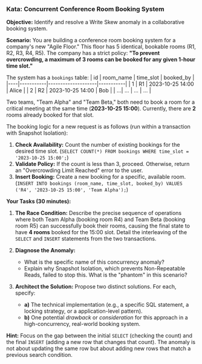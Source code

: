 ### Kata: Concurrent Conference Room Booking System

**Objective:** Identify and resolve a Write Skew anomaly in a collaborative booking system.

**Scenario:**
You are building a conference room booking system for a company's new "Agile Floor." This floor has 5 identical, bookable rooms (R1, R2, R3, R4, R5). The company has a strict policy: **"To prevent overcrowding, a maximum of 3 rooms can be booked for any given 1-hour time slot."**

The system has a `bookings` table:
| id | room_name | time_slot | booked_by |
|----|-----------|--------------------|-----------|
| 1 | R1 | 2023-10-25 14:00 | Alice |
| 2 | R2 | 2023-10-25 14:00 | Bob |
| ...| ... | ... | ... |

Two teams, "Team Alpha" and "Team Beta," both need to book a room for a critical meeting at the same time (**2023-10-25 15:00**). Currently, there are **2** rooms already booked for that slot.

The booking logic for a new request is as follows (run within a transaction with Snapshot Isolation):

1.  **Check Availability:** Count the number of existing bookings for the desired time slot. (`SELECT COUNT(*) FROM bookings WHERE time_slot = '2023-10-25 15:00';`)
2.  **Validate Policy:** If the count is less than 3, proceed. Otherwise, return an "Overcrowding Limit Reached" error to the user.
3.  **Insert Booking:** Create a new booking for a specific, available room. (`INSERT INTO bookings (room_name, time_slot, booked_by) VALUES ('R4', '2023-10-25 15:00', 'Team Alpha');`)

**Your Tasks (30 minutes):**

1.  **The Race Condition:** Describe the precise sequence of operations where both Team Alpha (booking room R4) and Team Beta (booking room R5) can successfully book their rooms, causing the final state to have **4 rooms** booked for the 15:00 slot. Detail the interleaving of the `SELECT` and `INSERT` statements from the two transactions.

2.  **Diagnose the Anomaly:**

    - What is the specific name of this concurrency anomaly?
    - Explain why Snapshot Isolation, which prevents Non-Repeatable Reads, failed to stop this. What is the "phantom" in this scenario?

3.  **Architect the Solution:** Propose two distinct solutions. For each, specify:
    - **a)** The technical implementation (e.g., a specific SQL statement, a locking strategy, or a application-level pattern).
    - **b)** One potential _drawback_ or _consideration_ for this approach in a high-concurrency, real-world booking system.

**Hint:** Focus on the gap between the initial `SELECT` (checking the count) and the final `INSERT` (adding a new row that changes that count). The anomaly is not about updating the same row but about adding new rows that match a previous search condition.
